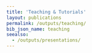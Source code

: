 ```yaml
---
title: 'Teaching & Tutorials'
layout: publications
permalink: /outputs/teaching/
bib_json_name: teaching
seealso:
  - /outputs/presentations/
---
```

